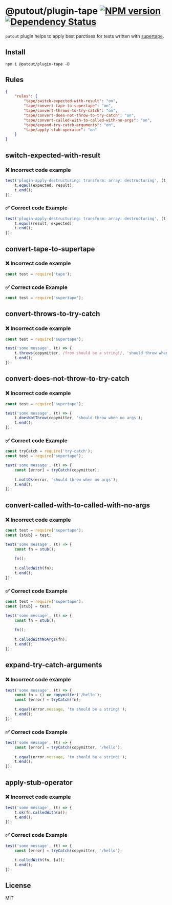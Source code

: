 # @putout/plugin-tape [![NPM version][NPMIMGURL]][NPMURL] [![Dependency Status][DependencyStatusIMGURL]][DependencyStatusURL]

[NPMIMGURL]: https://img.shields.io/npm/v/@putout/plugin-tape.svg?style=flat&longCache=true
[NPMURL]: https://npmjs.org/package/@putout/plugin-tape"npm"
[DependencyStatusURL]: https://david-dm.org/coderaiser/putout?path=packages/plugin-tape
[DependencyStatusIMGURL]: https://david-dm.org/coderaiser/putout.svg?path=packages/plugin-tape

`putout` plugin helps to apply best parctises for tests written with [supertape](https://github.com/coderaiser/supertape).

## Install

```
npm i @putout/plugin-tape -D
```

## Rules

```json
{
    "rules": {
        "tape/switch-expected-with-result": "on",
        "tape/convert-tape-to-supertape": "on",
        "tape/convert-throws-to-try-catch": "on",
        "tape/convert-does-not-throw-to-try-catch": "on",
        "tape/convert-called-with-to-called-with-no-args": "on",
        "tape/expand-try-catch-arguments": "on",
        "tape/apply-stub-operator": "on"
    }
}
```

## switch-expected-with-result

### ❌ Incorrect code example

```js
test('plugin-apply-destructuring: transform: array: destructuring', (t) => {
    t.eqaul(expected, result);
    t.end();
});
```

### ✅ Correct code Example

```js
test('plugin-apply-destructuring: transform: array: destructuring', (t) => {
    t.eqaul(result, expected);
    t.end();
});
```

## convert-tape-to-supertape

### ❌ Incorrect code example

```js
const test = require('tape');
```

### ✅ Correct code Example

```js
const test = require('supertape');
```

## convert-throws-to-try-catch

### ❌ Incorrect code example

```js
const test = require('supertape');

test('some message', (t) => {
    t.throws(copymitter, /from should be a string!/, 'should throw when no args');
    t.end();
});
```

## convert-does-not-throw-to-try-catch

### ❌ Incorrect code example

```js
const test = require('supertape');

test('some message', (t) => {
    t.doesNotThrow(copymitter, 'should throw when no args');
    t.end();
});
```

### ✅ Correct code Example

```js
const tryCatch = require('try-catch');
const test = require('supertape');

test('some message', (t) => {
    const [error] = tryCatch(copymitter);
    
    t.nottOk(error, 'should throw when no args');
    t.end();
});
```

## convert-called-with-to-called-with-no-args

### ❌ Incorrect code example

```js
const test = require('supertape');
const {stub} = test;

test('some message', (t) => {
    const fn = stub();
    
    fn();
    
    t.calledWith(fn);
    t.end();
});
```

### ✅ Correct code Example

```js
const test = require('supertape');
const {stub} = test;

test('some message', (t) => {
    const fn = stub();
    
    fn();
    
    t.calledWithNoArgs(fn);
    t.end();
});
```

## expand-try-catch-arguments

### ❌ Incorrect code example

```js
test('some message', (t) => {
    const fn = () => copymitter('/hello');
    const [error] = tryCatch(fn);
    
    t.equal(error.message, 'to should be a string!');
    t.end();
});
```

### ✅ Correct code Example

```js
test('some message', (t) => {
    const [error] = tryCatch(copymitter, '/hello');
    
    t.equal(error.message, 'to should be a string!');
    t.end();
});
```

## apply-stub-operator

### ❌ Incorrect code example

```js
test('some message', (t) => {
    t.ok(fn.calledWith(a));
    t.end();
});
```

### ✅ Correct code Example

```js
test('some message', (t) => {
    const [error] = tryCatch(copymitter, '/hello');
    
    t.calledWith(fn, [a]);
    t.end();
});
```

## License

MIT
